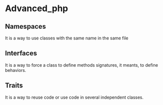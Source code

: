 # Advanced_php

<h2>Namespaces</h2>
It is a way to use classes with the same name in the same file

<h2>Interfaces</h2>
It is a way to force a class to define methods signatures, it meants, to define behaviors.

<h2>Traits</h2>
It is a way to reuse code or use code in several independent classes.
